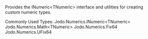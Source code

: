﻿Provides the INumeric&lt;TNumeric&gt; interface and utilities for creating custom numeric types.

Commonly Used Types:
Jodo.Numerics.INumeric&lt;TNumeric&gt;
Jodo.Numerics.Math&lt;TNumeric&gt;
Jodo.Numerics.Fix64
Jodo.Numerics.UFix64